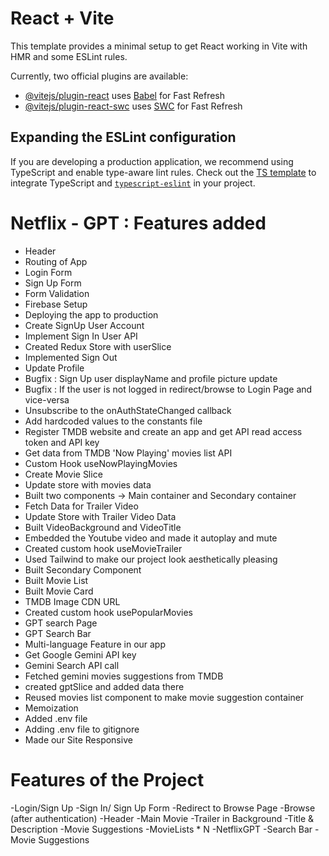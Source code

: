 # React + Vite

This template provides a minimal setup to get React working in Vite with HMR and some ESLint rules.

Currently, two official plugins are available:

- [@vitejs/plugin-react](https://github.com/vitejs/vite-plugin-react/blob/main/packages/plugin-react/README.md) uses [Babel](https://babeljs.io/) for Fast Refresh
- [@vitejs/plugin-react-swc](https://github.com/vitejs/vite-plugin-react-swc) uses [SWC](https://swc.rs/) for Fast Refresh

## Expanding the ESLint configuration

If you are developing a production application, we recommend using TypeScript and enable type-aware lint rules. Check out the [TS template](https://github.com/vitejs/vite/tree/main/packages/create-vite/template-react-ts) to integrate TypeScript and [`typescript-eslint`](https://typescript-eslint.io) in your project.

# Netflix - GPT : Features added

- Header
- Routing of App
- Login Form
- Sign Up Form
- Form Validation
- Firebase Setup
- Deploying the app to production
- Create SignUp User Account
- Implement Sign In User API
- Created Redux Store with userSlice
- Implemented Sign Out
- Update Profile
- Bugfix : Sign Up user displayName and profile picture update
- Bugfix : If the user is not logged in redirect/browse to Login Page and vice-versa
- Unsubscribe to the onAuthStateChanged callback
- Add hardcoded values to the constants file
- Register TMDB website and create an app and get API read access token and API key
- Get data from TMDB 'Now Playing' movies list API
- Custom Hook useNowPlayingMovies
- Create Movie Slice
- Update store with movies data
- Built two components -> Main container and Secondary container
- Fetch Data for Trailer Video
- Update Store with Trailer Video Data
- Built VideoBackground and VideoTitle
- Embedded the Youtube video and made it autoplay and mute
- Created custom hook useMovieTrailer
- Used Tailwind to make our project look aesthetically pleasing
- Built Secondary Component
- Built Movie List
- Built Movie Card
- TMDB Image CDN URL
- Created custom hook usePopularMovies
- GPT search Page
- GPT Search Bar
- Multi-language Feature in our app
- Get Google Gemini API key
- Gemini Search API call
- Fetched gemini movies suggestions from TMDB
- created gptSlice and added data there
- Reused movies list component to make movie suggestion container
- Memoization
- Added .env file
- Adding .env file to gitignore
- Made our Site Responsive

# Features of the Project

-Login/Sign Up
-Sign In/ Sign Up Form
-Redirect to Browse Page
-Browse (after authentication)
-Header
-Main Movie
-Trailer in Background
-Title & Description
-Movie Suggestions
-MovieLists \* N
-NetflixGPT
-Search Bar
-Movie Suggestions
